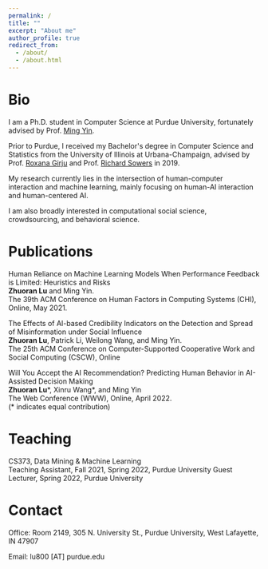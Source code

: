 ```yaml
---
permalink: /
title: ""
excerpt: "About me"
author_profile: true
redirect_from: 
  - /about/
  - /about.html
---
```


Bio
=====

I am a Ph.D. student in Computer Science at Purdue University, fortunately advised by Prof. [Ming Yin](http://mingyin.org/). 

Prior to Purdue, I received my Bachelor's degree in Computer Science and Statistics from the University of Illinois at Urbana-Champaign, advised by Prof. [Roxana Girju](https://linguistics.illinois.edu/directory/profile/girju) and Prof. [Richard Sowers](http://publish.illinois.edu/r-sowers/) in 2019.

My research currently lies in the intersection of human-computer interaction and machine learning, mainly focusing on human-AI interaction and human-centered AI.

I am also broadly interested in computational social science, crowdsourcing, and behavioral science.


Publications
====== 

Human Reliance on Machine Learning Models When Performance Feedback is Limited: Heuristics and Risks<br>
**Zhuoran Lu** and Ming Yin.<br>
The 39th ACM Conference on Human Factors in Computing Systems (CHI), Online, May 2021.

The Effects of AI-based Credibility Indicators on the Detection and Spread of Misinformation under Social Influence<br>
**Zhuoran Lu**, Patrick Li, Weilong Wang, and Ming Yin.<br>
The 25th ACM Conference on Computer-Supported Cooperative Work and Social Computing (CSCW), Online

Will You Accept the AI Recommendation? Predicting Human Behavior in AI-Assisted Decision Making <br>
**Zhuoran Lu**\*, Xinru Wang\*, and Ming Yin <br>
The Web Conference (WWW), Online, April 2022.<br>
(* indicates equal contribution)

Teaching
====== 

CS373, Data Mining & Machine Learning<br>
Teaching Assistant, Fall 2021, Spring 2022, Purdue University
Guest Lecturer, Spring 2022, Purdue University

Contact
=====

Office: Room 2149, 305 N. University St., Purdue University, West Lafayette, IN 47907

Email: lu800 [AT] purdue.edu

